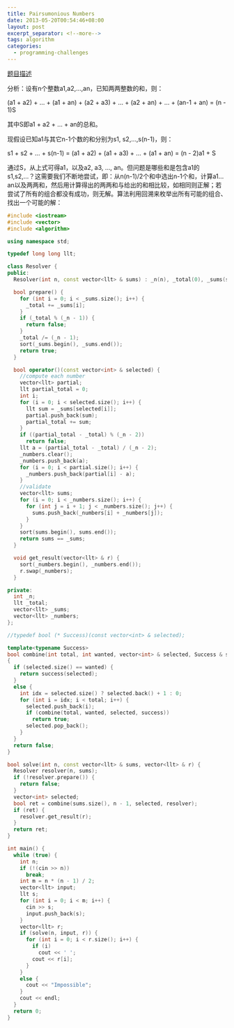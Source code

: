 ```yaml
---
title: Pairsumonious Numbers
date: 2013-05-20T00:54:46+08:00
layout: post
excerpt_separator: <!--more-->
tags: algorithm
categories:
  - programming-challenges
---
```

<a href="http://uva.onlinejudge.org/index.php?option=com_onlinejudge&#038;Itemid=8&#038;page=show_problem&#038;problem=1143" target="_blank">题目描述</a>

分析：设有n个整数a1,a2,&#8230;,an，已知两两整数的和，则：
  
(a1 + a2) + &#8230; + (a1 + an) + (a2 + a3) + &#8230; + (a2 + an) + &#8230; + (an-1 + an) = (n - 1)S
  
其中S即a1 + a2 + &#8230; + an的总和。
  
现假设已知a1与其它n-1个数的和分别为s1, s2,&#8230;,s(n-1)，则：
  
s1 + s2 + &#8230; + s(n-1) = (a1 + a2) + (a1 + a3) + &#8230; + (a1 + an) = (n - 2)a1 + S<!--more-->


  
通过S，从上式可得a1，以及a2, a3, &#8230;, an。但问题是哪些和是包含a1的s1,s2,&#8230;？这需要我们不断地尝试，即：从n(n-1)/2个和中选出n-1个和，计算a1&#8230;an以及两两和，然后用计算得出的两两和与给出的和相比较，如相同则正解；若尝试了所有的组合都没有成功，则无解。算法利用回溯来枚举出所有可能的组合、找出一个可能的解：

```cpp
#include <iostream>
#include <vector>
#include <algorithm>

using namespace std;

typedef long long llt;

class Resolver {
public:
  Resolver(int n, const vector<llt> & sums) : _n(n), _total(0), _sums(sums) {}

  bool prepare() {
    for (int i = 0; i < _sums.size(); i++) {
      _total += _sums[i];
    }
    if (_total % (_n - 1)) {
      return false;
    }
    _total /= (_n - 1);
    sort(_sums.begin(), _sums.end());
    return true;
  }

  bool operator()(const vector<int> & selected) {
    //compute each number
    vector<llt> partial;
    llt partial_total = 0;
    int i;
    for (i = 0; i < selected.size(); i++) {
      llt sum = _sums[selected[i]];
      partial.push_back(sum);
      partial_total += sum;
    }
    if ((partial_total - _total) % (_n - 2))
      return false;
    llt a = (partial_total - _total) / (_n - 2);
    _numbers.clear();
    _numbers.push_back(a);
    for (i = 0; i < partial.size(); i++) {
      _numbers.push_back(partial[i] - a);
    }
    //validate
    vector<llt> sums;
    for (i = 0; i < _numbers.size(); i++) {
      for (int j = i + 1; j < _numbers.size(); j++) {
        sums.push_back(_numbers[i] + _numbers[j]);
      }
    }
    sort(sums.begin(), sums.end());
    return sums == _sums;
  }

  void get_result(vector<llt> & r) {
    sort(_numbers.begin(), _numbers.end());
    r.swap(_numbers);
  }

private:
  int _n;
  llt _total;
  vector<llt> _sums;
  vector<llt> _numbers;
};

//typedef bool (* Success)(const vector<int> & selected);

template<typename Success>
bool combine(int total, int wanted, vector<int> & selected, Success & success)
{
  if (selected.size() == wanted) {
    return success(selected);
  }
  else {
    int idx = selected.size() ? selected.back() + 1 : 0;
    for (int i = idx; i < total; i++) {
      selected.push_back(i);
      if (combine(total, wanted, selected, success))
        return true;
      selected.pop_back();
    }
  }
  return false;
}

bool solve(int n, const vector<llt> & sums, vector<llt> & r) {
  Resolver resolver(n, sums);
  if (!resolver.prepare()) {
    return false;
  }
  vector<int> selected;
  bool ret = combine(sums.size(), n - 1, selected, resolver);
  if (ret) {
    resolver.get_result(r);
  }
  return ret;
}

int main() {
  while (true) {
    int n;
    if (!(cin >> n))
      break;
    int m = n * (n - 1) / 2;
    vector<llt> input;
    llt s;
    for (int i = 0; i < m; i++) {
      cin >> s;
      input.push_back(s);
    }
    vector<llt> r;
    if (solve(n, input, r)) {
      for (int i = 0; i < r.size(); i++) {
        if (i)
          cout << ' ';
        cout << r[i];
      }
    }
    else {
      cout << "Impossible";
    }
    cout << endl;
  }
  return 0;
}
```

